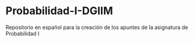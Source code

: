 # Probabilidad-I-DGIIM
Repositorio en español para la creación de los apuntes de la asignatura de Probabilidad I
